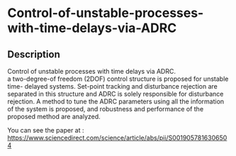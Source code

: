 # Control-of-unstable-processes-with-time-delays-via-ADRC
## Description
Control of unstable processes with time delays via ADRC.<br />
a two-degree-of freedom (2DOF) control structure is proposed for unstable time- delayed systems. Set-point tracking and
disturbance rejection are separated in this structure and ADRC is solely responsible for disturbance rejection. A method to tune the ADRC parameters using all the information of the system is proposed, and
robustness and performance of the proposed method are analyzed.

You can see the paper at : https://www.sciencedirect.com/science/article/abs/pii/S0019057816306504
